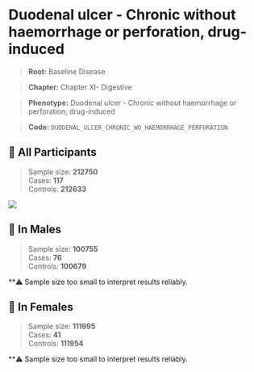 # Duodenal ulcer - Chronic without haemorrhage or perforation, drug-induced

> **Root:** Baseline Disease  

> **Chapter:** Chapter XI- Digestive  

> **Phenotype:** Duodenal ulcer - Chronic without haemorrhage or perforation, drug-induced  

> **Code:** `DUODENAL_ULCER_CHRONIC_WO_HAEMORRHAGE_PERFORATION`

## 🧪 All Participants  
> Sample size: **212750**  
> Cases: **117**  
> Controls: **212633**
<img src="/Disease/Figures/ALL/Baseline/DUODENAL_ULCER_CHRONIC_WO_HAEMORRHAGE_PERFORATION.png"/>
<CsvTable src="/public/Disease/Data/ALL/Baseline/LG_DUODENAL_ULCER_CHRONIC_WO_HAEMORRHAGE_PERFORATION.csv" label="🔍 View full results" />

## 👨 In Males  
> Sample size: **100755**  
> Cases: **76**  
> Controls: **100679**

**⚠️ Sample size too small to interpret results reliably.

## 👩 In Females  
> Sample size: **111995**  
> Cases: **41**  
> Controls: **111954**

**⚠️ Sample size too small to interpret results reliably.
